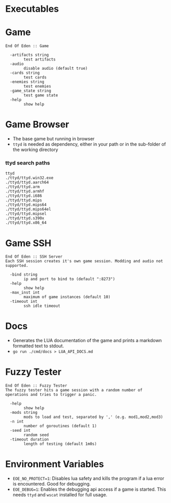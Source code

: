 # Executables

# Game

```
End Of Eden :: Game

  -artifacts string
        test artifacts
  -audio
        disable audio (default true)
  -cards string
        test cards
  -enemies string
        test enemies
  -game_state string
        test game state
  -help
        show help
```

# Game Browser

- The base game but running in browser
- ``ttyd`` is needed as dependency, either in your path or in the sub-folder of the working directory

### ttyd search paths

```
ttyd
./ttyd/ttyd.win32.exe
./ttyd/ttyd.aarch64
./ttyd/ttyd.arm
./ttyd/ttyd.armhf
./ttyd/ttyd.i686
./ttyd/ttyd.mips
./ttyd/ttyd.mips64
./ttyd/ttyd.mips64el
./ttyd/ttyd.mipsel
./ttyd/ttyd.s390x
./ttyd/ttyd.x86_64
```

# Game SSH

```
End Of Eden :: SSH Server
Each SSH session creates it's own game session. Modding and audio not supported.

  -bind string
        ip and port to bind to (default ":8273")
  -help
        show help
  -max_inst int
        maximum of game instances (default 10)
  -timeout int
        ssh idle timeout
```

# Docs

- Generates the LUA documentation of the game and prints a markdown formatted text to stdout.
- ``go run ./cmd/docs > LUA_API_DOCS.md``

# Fuzzy Tester

```
End Of Eden :: Fuzzy Tester
The fuzzy tester hits a game session with a random number of operations and tries to trigger a panic.

  -help
        show help
  -mods string
        mods to load and test, separated by ',' (e.g. mod1,mod2,mod3)
  -n int
        number of goroutines (default 1)
  -seed int
        random seed
  -timeout duration
        length of testing (default 1m0s)
```

# Environment Variables

- ``EOE_NO_PROTECT=1``: Disables lua safety and kills the program if a lua error is encountered. Good for debugging.
- ``EOE_DEBUG=1``: Enables the debugging api access if a game is started. This needs ``ttyd`` and ``wscat`` installed for full usage.